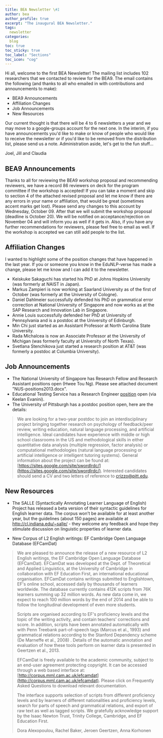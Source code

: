 ```yaml
---
title: BEA Newsletter \#1
author: bea
author_profile: true
excerpt: "The inaugural BEA Newsletter."
tags:
  newsletter
categories:
  blog
toc: true
toc_sticky: true
toc_label: "Sections"
toc_icon: "cog"
---
```


Hi all, welcome to the first BEA Newsletter!  The mailing list includes 102 researchers that we contacted to review for the BEA9.  The email contains the following (and thanks to all who emailed in with contributions and announcements to make):
 - BEA9 Announcements
 - Affiliation Changes
 - Job Announcements
 - New Resources

Our current thought is that there will be 4 to 6 newsletters a year and we may move to a google-groups account for the next one.  In the interim, if you have announcements you'd like to make or know of people who would like to receive the newsletter or if you'd like to be removed from the distribution list, please send us a note.   Administration aside, let's get to the fun stuff...

Joel, Jill and Claudia

## BEA9 Announcements
Thanks to all for reviewing the BEA9 workshop proposal and recommending reviewers, we have a record 86 reviewers on deck for the program committee if the workshop is accepted!  If you can take a moment and skip to section 4 of the attached revised proposal and let me know if there are any errors in your name or affiliation, that would be great (sometimes accent marks get lost).  Please send any changes to this account by Wednesday, October 09.  After that we will submit the workshop proposal (deadline is October 20).  We will be notified on acceptance/rejection on November 04 and will inform you as well if it gets in.  Also, if you have any further recommendations for reviewers, please feel free to email as well.  If the workshop is accepted we can still add people to the list.

## Affiliation Changes
I wanted to highlight some of the position changes that have happened in the last year.  If you or someone you know in the EduNLP-verse has made a change, please let me know and I can add it to the newsletter.

* Keiskuke Sakaguchi has started his PhD at Johns Hopkins University (was formerly at NAIST in Japan).
* Markus Zampieri is now working at Saarland University as of the first of October (was formerly at the University of Cologne).
* Daniel Dahlmeier successfully defended his PhD on grammatical error correction at National University of Singapore and now works as at the SAP Research and Innovation Lab in Singapore.
* Annie Louis successfully defended her PhD at University of Pennsylvania and is a postdoc at the University of Edinburgh.
* Min Chi just started as an Assistant Professor at North Carolina State University.
* Rada Michalcea is now an Associate Professor at the University of Michigan (was formerly faculty at University of North Texas).
* Svetlana Stenchikova just started a research position at AT&T (was formerly a postdoc at Columbia University).

## Job Announcements
* The National University of Singapore has Research Fellow and Research Assistant positions open (Hwee Tou Ng).  Please see attached document "NUS-positions2013.docx".
* Educational Testing Service has a Research Engineer [position](http://ets.pereless.com/careers/index.cfm?fuseaction=83080.viewjobdetail&CID=83080&JID=145923&type=&cfcend) open (via Keelan Evanini).
* The University of Pittsburgh has a postdoc position open, here are the details:
> We are looking for a two-year postdoc to join an interdisciplinary project
bringing together research on psychology of feedback/peer review, writing
education, natural language processing, and artificial intelligence. Ideal
candidates have experience with middle or high school classrooms in the US
and methodological skills in either quantitative data analysis (multiple
regression, factor analysis) or computational methodologies (natural
language processing or artificial intelligence or intelligent tutoring
systems). General information about the project can be found at:
[https://sites.google.com/site/swordlrdc/](https://sites.google.com/site/swordlrdc/). Interested candidates should
send a CV and two letters of reference to [crizzo@pitt.edu](mailto:crizzo@pitt.edu).

## New Resources
* The SALLE (Syntactically Annotating Learner Language of English) Project has released a beta version of their syntactic guidelines for English learner data.  The corpus won't be available for at least another year, but the guidelines (about 150 pages) are available at http://cl.indiana.edu/~salle/ - they welcome any feedback and hope they stimulate discussion on linguistic properties of learner data.

* New Corpus of L2 English writings: EF Cambridge Open Language Database (EFCamDat)
> We are pleased to announce the release of a new resource of L2 English writings, the EF Cambridge Open Language Database (EFCamDat). EFCamDat was developed at the Dept. of Theoretical and Applied Linguistics, at the University of Cambridge in collaboration with EF Education First, an international educational organisation. EFCamDat contains writings submitted to Englishtown, EF's online school, accessed daily by thousands of learners worldwide. The database currently contains 412K scripts from 76K learners summing up 32 million words. As new data come in, we expect to reach 100 million words by the end of 2014 and be able to follow the longitudinal development of even more students.
> 
> Scripts are organised according to EF's proficiency levels and the topic of the writing activity, and contain teachers' corrections and score. In addition, scripts have been annotated automatically with with Penn Treebank part-of-speech tags (Marcus et al., 1993) and grammatical relations according to the Stanford Dependency scheme (De Marneffe et al., 2008) . Details of the automatic annotation and evaluation of how these tools perform on learner data is presented in Geertzen et al., 2013.
> 
> EFCamDat is freely available to the academic community, subject to an end-user agreement protecting copyright. It can be accessed through a web based interface at: [http://corpus.mml.cam.ac.uk/efcamdat](http://corpus.mml.cam.ac.uk/efcamdat). Please click on Frequently Asked Questions to download relevant documentation.
> 
> The interface supports selection of scripts from different proficiency levels and by learners of different nationalities and proficiency levels, search for parts of speech and grammatical relations, and export of raw text as well as tagged scripts. We gratefully acknowledge support by the Isaac Newton Trust, Trinity College, Cambridge, and EF Education First.
> 
> Dora Alexopoulou, Rachel Baker, Jeroen Geertzen, Anna Korhonen